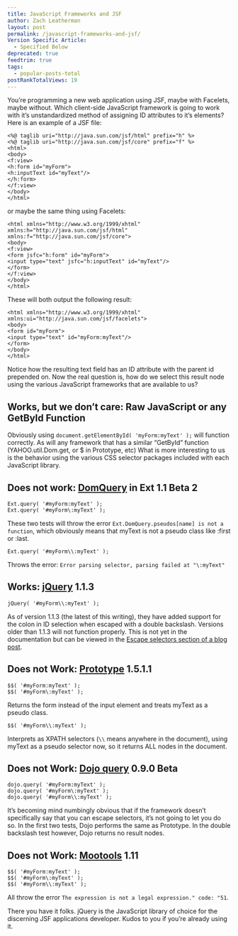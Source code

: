```yaml
---
title: JavaScript Frameworks and JSF
author: Zach Leatherman
layout: post
permalink: /javascript-frameworks-and-jsf/
Version Specific Article:
  - Specified Below
deprecated: true
feedtrim: true
tags:
  - popular-posts-total
postRankTotalViews: 19
---
```


You’re programming a new web application using JSF, maybe with Facelets, maybe without. Which client-side JavaScript framework is going to work with it’s unstandardized method of assigning ID attributes to it’s elements? Here is an example of a JSF file:  

    <%@ taglib uri="http://java.sun.com/jsf/html" prefix="h" %>
    <%@ taglib uri="http://java.sun.com/jsf/core" prefix="f" %>
    <html>
    <body>
    <f:view>
    <h:form id="myForm">
    <h:inputText id="myText"/>
    </h:form>
    </f:view>
    </body>
    </html>

or maybe the same thing using Facelets:  

    <html xmlns="http://www.w3.org/1999/xhtml"
    xmlns:h="http://java.sun.com/jsf/html"
    xmlns:f="http://java.sun.com/jsf/core">
    <body>
    <f:view>
    <form jsfc="h:form" id="myForm">
    <input type="text" jsfc="h:inputText" id="myText"/>
    </form>
    </f:view>
    </body>
    </html>

These will both output the following result:  

    <html xmlns="http://www.w3.org/1999/xhtml"
    xmlns:ui="http://java.sun.com/jsf/facelets">
    <body>
    <form id="myForm">
    <input type="text" id="myForm:myText"/>
    </form>
    </body>
    </html>

Notice how the resulting text field has an ID attribute with the parent id prepended on. Now the real question is, how do we select this result node using the various JavaScript frameworks that are available to us?

## Works, but we don’t care: Raw JavaScript or any GetById Function

Obviously using `document.getElementById( 'myForm:myText' );` will function correctly. As will any framework that has a similar “GetById” function (YAHOO.util.Dom.get, or $ in Prototype, etc) What is more interesting to us is the behavior using the various CSS selector packages included with each JavaScript library.

## Does not work: [DomQuery][1] in Ext 1.1 Beta 2

 [1]: http://extjs.com/deploy/ext/docs/output/Ext.DomQuery.html

    Ext.query( '#myForm:myText' );
    Ext.query( '#myForm\:myText' );

These two tests will throw the error `Ext.DomQuery.pseudos[name] is not a function`, which obviously means that myText is not a pseudo class like :first or :last.

    Ext.query( '#myForm\\:myText' );

Throws the error: `Error parsing selector, parsing failed at "\:myText"`

## Works: [jQuery][2] 1.1.3

 [2]: http://docs.jquery.com/DOM/Traversing/Selectors

    jQuery( '#myForm\\:myText' );

As of version 1.1.3 (the latest of this writing), they have added support for the colon in ID selection when escaped with a double backslash. Versions older than 1.1.3 will not function properly. This is not yet in the documentation but can be viewed in the [Escape selectors section of a blog post][3].

 [3]: http://jquery.com/blog/2007/07/01/jquery-113-800-faster-still-20kb/

## Does not Work: [Prototype][4] 1.5.1.1

 [4]: http://www.prototypejs.org/api/utility/dollar-dollar

    $$( '#myForm:myText' );
    $$( '#myForm\:myText' );

Returns the form instead of the input element and treats myText as a pseudo class.

    $$( '#myForm\\:myText' );

Interprets as XPATH selectors (`\\` means anywhere in the document), using myText as a pseudo selector now, so it returns ALL nodes in the document.

## Does not Work: [Dojo query][5] 0.9.0 Beta

 [5]: http://dojotoolkit.org/node/336

    dojo.query( '#myForm:myText' );
    dojo.query( '#myForm\:myText' );
    dojo.query( '#myForm\\:myText' );

It’s becoming mind numbingly obvious that if the framework doesn’t specifically say that you can escape selectors, it’s not going to let you do so. In the first two tests, Dojo performs the same as Prototype. In the double backslash test however, Dojo returns no result nodes.

## Does not Work: [Mootools][6] 1.11

 [6]: http://docs.mootools.net/Element/Element-Selectors.js

    $$( '#myForm:myText' );
    $$( '#myForm\:myText' );
    $$( '#myForm\\:myText' );

All throw the error `The expression is not a legal expression." code: "51`.

There you have it folks. jQuery is the JavaScript library of choice for the discerning JSF applications developer. Kudos to you if you’re already using it.
